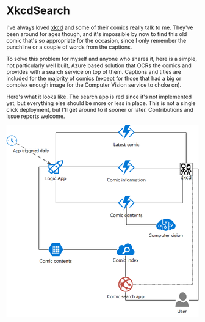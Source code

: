 # XkcdSearch
I've always loved [xkcd](https://xkcd.com) and some of their comics really talk to me. They've been around for ages though,
and it's impossible by now to find this old comic that's so appropriate for the occasion, since I only remember the punchline
or a couple of words from the captions.

To solve this problem for myself and anyone who shares it, here is a simple, not particularly well built, Azure based solution
that OCRs the comics and provides with a search service on top of them. Captions and titles are included for the majority of
comics (except for those that had a big or complex enough image for the Computer Vision service to choke on).

Here's what it looks like. The search app is red since it's not implemented yet, but everything else should be more or less in
place. This is not a single click deployment, but I'll get around to it sooner or later. Contributions and issue reports welcome.

![Solution architecture](https://github.com/CodeRunRepeat/XkcdSearch/blob/master/docs/Architecture.png)

